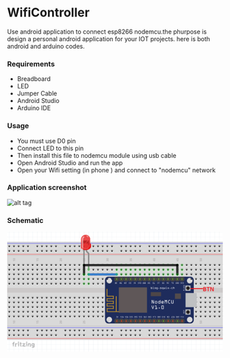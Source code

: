 # WifiController

Use android application to connect esp8266 nodemcu.the phurpose is design a personal android application for your IOT projects.
here is both android and arduino codes.


### Requirements

  * Breadboard
  * LED
  * Jumper Cable
  * Android Studio
  * Arduino IDE
  
  
### Usage

 * You must use D0 pin
 * Connect LED to this pin
 * Then install this file to nodemcu module using usb cable
 * Open Android Studio and run the app
 * Open your Wifi setting (in phone ) and connect to "nodemcu" network

### Application screenshot
  ![alt tag](https://github.com/mahdi2001h/WifiController/blob/master/img/application_screenshot)
  
### Schematic
  ![alt tag](https://github.com/mahdi2001h/WifiController/blob/master/img/schematic_nodemcu.png)
  
  